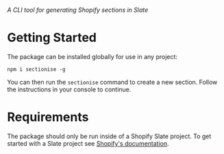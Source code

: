 
_A CLI tool for generating Shopify sections in Slate_

# Getting Started
The package can be installed globally for use in any project:

```npm i sectionise -g```

You can then run the `sectionise` command to create a new section. Follow the instructions in your console to continue.

# Requirements
The package should only be run inside of a Shopify Slate project. To get started with a Slate project see [Shopify's documentation](https://shopify.github.io/slate/docs/system-requirements).